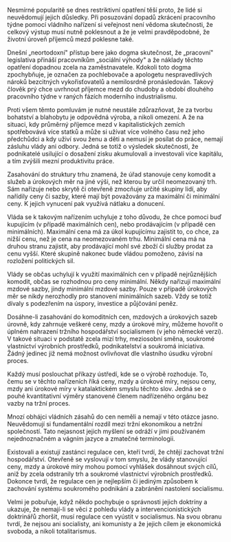 Nesmírné popularitě se dnes restriktivní opatření těší proto, že lidé si neuvědomují jejich důsledky. Při posuzování dopadů zkrácení pracovního týdne pomocí vládního nařízení si veřejnost není vědoma skutečnosti, že celkový výstup musí nutně poklesnout a že je velmi pravděpodobné, že životní úroveň příjemců mezd poklesne také.

Dnešní „neortodoxní" přístup bere jako dogma skutečnost, že „pracovní" legislativa přináší pracovníkům „sociální výhody" a že náklady těchto opatření dopadnou zcela na zaměstnavatele. Kdokoli toto dogma zpochybňuje, je označen za pochlebovače a apologetu nespravedlivých nároků bezcitných vykořisťovatelů a nemilosrdně pronásledován. Takový člověk prý chce uvrhnout příjemce mezd do chudoby a období dlouhého pracovního týdne v raných fázích moderního industrialismu.

Proti všem těmto pomluvám je nutné neustále zdůrazňovat, že za tvorbu bohatství a blahobytu je odpovědná výroba, a nikoli omezení. A že na situaci, kdy průměrný příjemce mezd v kapitalistických zemích spotřebovává více statků a může si užívat více volného času než jeho předchůdci a kdy uživí svou ženu a děti a nemusí je posílat do práce, nemají zásluhu vlády ani odbory. Jedná se totiž o výsledek skutečnosti, že podnikatelé usilující o dosažení zisku akumulovali a investovali více kapitálu, a tím zvýšili mezní produktivitu práce.

Zasahování do struktury trhu znamená, že úřad stanovuje ceny komodit a služeb a úrokových měr na jiné výši, než kterou by určil neomezovaný trh. Sám nařizuje nebo skrytě či otevřeně zmocňuje určité skupiny lidí, aby nařídily ceny či sazby, které mají být považovány za maximální či minimální ceny. K jejich vynucení pak využívá nátlaku a donucení.

Vláda se k takovým nařízením uchyluje z toho důvodu, že chce pomoci buď kupujícím (v případě maximálních cen), nebo prodávajícím (v případě cen minimálních). Maximální cena má za úkol kupujícímu zajistit to, co chce, za nižší cenu, než je cena na neomezovaném trhu. Minimální cena má na druhou stranu zajistit, aby prodávající mohl své zboží či služby prodat za cenu vyšší. Které skupině nakonec bude vládou pomoženo, závisí na rozložení politických sil.

Vlády se občas uchylují k využití maximálních cen v případě nejrůznějších komodit, občas se rozhodnou pro ceny minimální. Někdy nařizují maximální mzdové sazby, jindy minimální mzdové sazby. Pouze v případě úrokových měr se nikdy nerozhodly pro stanovení minimálních sazeb. Vždy se totiž dívaly s podezřením na úspory, investice a půjčování peněz.

Dosáhne-li zasahování do komoditních cen, mzdových a úrokových sazeb úrovně, kdy zahrnuje veškeré ceny, mzdy a úrokové míry, můžeme hovořit o úplném nahrazení tržního hospodářství socialismem (v jeho německé verzi). V takové situaci v podstatě zcela mizí trhy, meziosobní směna, soukromé vlastnictví výrobních prostředků, podnikatelství a soukromá iniciativa. Žádný jedinec již nemá možnost ovlivňovat dle vlastního úsudku výrobní proces.

Každý musí poslouchat příkazy ústředí, kde se o výrobě rozhoduje. To, čemu se v těchto nařízeních říká ceny, mzdy a úrokové míry, nejsou ceny, mzdy ani úrokové míry v katalaktickém smyslu těchto slov. Jedná se o pouhé kvantitativní výměry stanovené členem nadřízeného orgánu bez vazby na tržní proces.

Mnozí obhájci vládních zásahů do cen neměli a nemají v této otázce jasno. Neuvědomují si fundamentální rozdíl mezi tržní ekonomikou a netržní společností. Tato nejasnost jejich myšlení se odráží v jimi používaném nejednoznačném a vágním jazyce a zmatečné terminologii.

Existovali a existují zastánci regulace cen, kteří tvrdí, že chtějí zachovat tržní hospodářství. Otevřeně se vyslovují v tom smyslu, že vlády stanovující ceny, mzdy a úrokové míry mohou pomocí vyhlášek dosáhnout svých cílů, aniž by zcela odstranily trh a soukromé vlastnictví výrobních prostředků. Dokonce tvrdí, že regulace cen je nejlepším či jediným způsobem k zachování systému soukromého podnikání a zabránění nastolení socialismu.

Velmi je pobuřuje, když někdo pochybuje o správnosti jejich doktríny a ukazuje, že nemají-li se věci z pohledu vlády a intervencionistických doktrinářů zhoršit, musí regulace cen vyústit v socialismus. Na svou obranu tvrdí, že nejsou ani socialisty, ani komunisty a že jejich cílem je ekonomická svoboda, a nikoli totalitarismus.